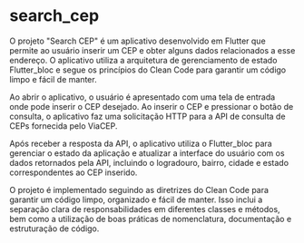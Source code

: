 # search_cep

O projeto "Search CEP" é um aplicativo desenvolvido em Flutter que permite ao usuário inserir um CEP e obter alguns dados relacionados a esse endereço. O aplicativo utiliza a arquitetura de gerenciamento de estado Flutter_bloc e segue os princípios do Clean Code para garantir um código limpo e fácil de manter.

Ao abrir o aplicativo, o usuário é apresentado com uma tela de entrada onde pode inserir o CEP desejado. Ao inserir o CEP e pressionar o botão de consulta, o aplicativo faz uma solicitação HTTP para a API de consulta de CEPs fornecida pelo ViaCEP.

Após receber a resposta da API, o aplicativo utiliza o Flutter_bloc para gerenciar o estado da aplicação e atualizar a interface do usuário com os dados retornados pela API, incluindo o logradouro, bairro, cidade e estado correspondentes ao CEP inserido.

O projeto é implementado seguindo as diretrizes do Clean Code para garantir um código limpo, organizado e fácil de manter. Isso inclui a separação clara de responsabilidades em diferentes classes e métodos, bem como a utilização de boas práticas de nomenclatura, documentação e estruturação de código.